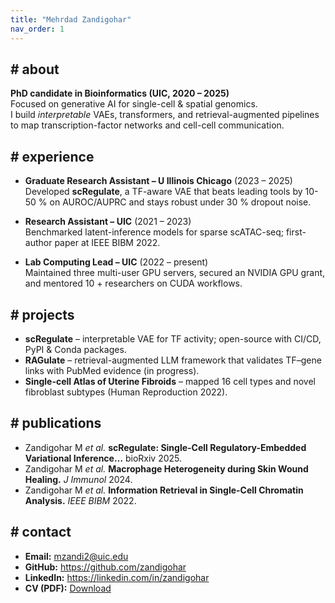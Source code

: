 ```yaml
---
title: "Mehrdad Zandigohar"
nav_order: 1
---
```


<section id="about">
<h2 class="code"># about</h2>

**PhD candidate in Bioinformatics (UIC, 2020 – 2025)**  
Focused on generative AI for single-cell & spatial genomics.  
I build *interpretable* VAEs, transformers, and retrieval-augmented pipelines to map transcription-factor networks and cell-cell communication.

</section>

<section id="experience">
<h2 class="code"># experience</h2>

- **Graduate Research Assistant – U Illinois Chicago** (2023 – 2025)  
  Developed **scRegulate**, a TF-aware VAE that beats leading tools by 10-50 % on AUROC/AUPRC and stays robust under 30 % dropout noise.  

- **Research Assistant – UIC** (2021 – 2023)  
  Benchmarked latent-inference models for sparse scATAC-seq; first-author paper at IEEE BIBM 2022.  

- **Lab Computing Lead – UIC** (2022 – present)  
  Maintained three multi-user GPU servers, secured an NVIDIA GPU grant, and mentored 10 + researchers on CUDA workflows.

</section>

<section id="projects">
<h2 class="code"># projects</h2>

- **scRegulate** – interpretable VAE for TF activity; open-source with CI/CD, PyPI & Conda packages.  
- **RAGulate** – retrieval-augmented LLM framework that validates TF–gene links with PubMed evidence (in progress).  
- **Single-cell Atlas of Uterine Fibroids** – mapped 16 cell types and novel fibroblast subtypes (Human Reproduction 2022).

</section>

<section id="publications">
<h2 class="code"># publications</h2>

- Zandigohar M *et al.* **scRegulate: Single-Cell Regulatory-Embedded Variational Inference…** bioRxiv 2025.  
- Zandigohar M *et al.* **Macrophage Heterogeneity during Skin Wound Healing.** *J Immunol* 2024.  
- Zandigohar M *et al.* **Information Retrieval in Single-Cell Chromatin Analysis.** *IEEE BIBM* 2022.

</section>

<section id="contact">
<h2 class="code"># contact</h2>

- **Email:** mzandi2@uic.edu  
- **GitHub:** <https://github.com/zandigohar>  
- **LinkedIn:** <https://linkedin.com/in/zandigohar>  
- **CV (PDF):** [Download](/assets/CV_mehrdad_v10.pdf)

</section>

